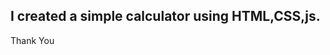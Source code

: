 I created a simple calculator using HTML,CSS,js.
--------------------------------------------------
Thank You
